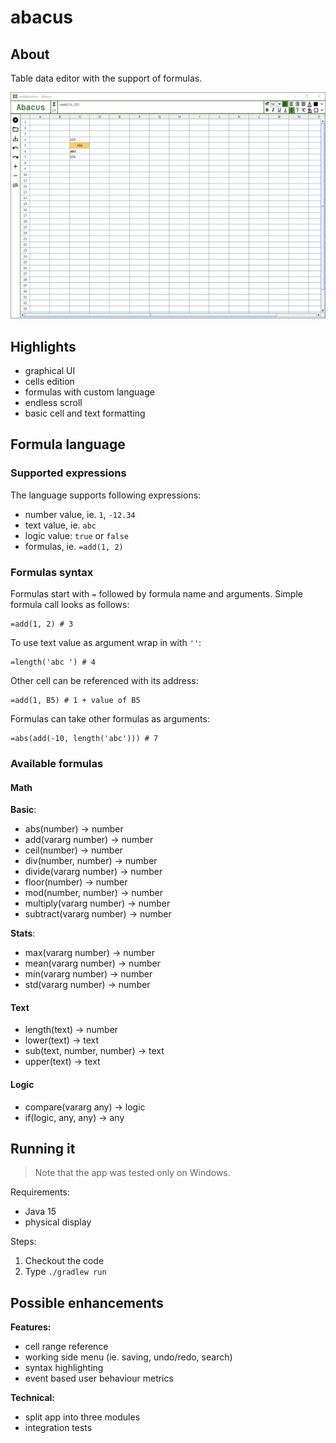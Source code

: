 # abacus
## About
Table data editor with the support of formulas.

![abacus-screen](docs/abacus-screen.png)

## Highlights
- graphical UI
- cells edition
- formulas with custom language
- endless scroll
- basic cell and text formatting

## Formula language
### Supported expressions
The language supports following expressions:
* number value, ie. `1`, `-12.34`
* text value, ie. `abc`
* logic value: `true` or `false`
* formulas, ie. `=add(1, 2)`

### Formulas syntax
Formulas start with `=` followed by formula name and arguments. Simple formula call looks as follows:
```
=add(1, 2) # 3
```

To use text value as argument wrap in with `''`:
```
=length('abc ') # 4
```

Other cell can be referenced with its address:
```
=add(1, B5) # 1 + value of B5
```

Formulas can take other formulas as arguments:
```
=abs(add(-10, length('abc'))) # 7
```

### Available formulas
#### Math
**Basic**:
* abs(number) -> number
* add(vararg number) -> number
* ceil(number) -> number
* div(number, number) -> number
* divide(vararg number) -> number
* floor(number) -> number
* mod(number, number) -> number
* multiply(vararg number) -> number
* subtract(vararg number) -> number

**Stats**:
* max(vararg number) -> number
* mean(vararg number) -> number
* min(vararg number) -> number
* std(vararg number) -> number

#### Text
* length(text) -> number
* lower(text) -> text
* sub(text, number, number) -> text
* upper(text) -> text

#### Logic
* compare(vararg any) -> logic
* if(logic, any, any) -> any

## Running it
> Note that the app was tested only on Windows.

Requirements:
- Java 15
- physical display

Steps:
1. Checkout the code
2. Type `./gradlew run`

## Possible enhancements
**Features:**
- cell range reference
- working side menu (ie. saving, undo/redo, search)
- syntax highlighting
- event based user behaviour metrics

**Technical:**
- split app into three modules
- integration tests

